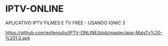 # IPTV-ONLINE
APLICATIVO  IPTV FILMES E TV FREE - USANDO IONIC 3

https://github.com/esllenjulio/IPTV-ONLINE/blob/master/app-MaisTv%20-%201.0.apk
